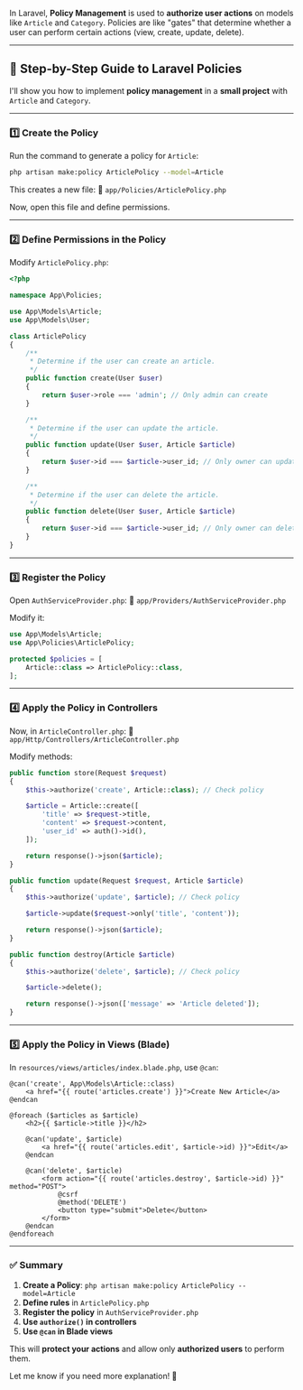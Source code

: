 In Laravel, **Policy Management** is used to **authorize user actions** on models like `Article` and `Category`. Policies are like "gates" that determine whether a user can perform certain actions (view, create, update, delete).

---

## 📌 **Step-by-Step Guide to Laravel Policies**
I'll show you how to implement **policy management** in a **small project** with `Article` and `Category`.

---

### **1️⃣ Create the Policy**
Run the command to generate a policy for `Article`:

```sh
php artisan make:policy ArticlePolicy --model=Article
```

This creates a new file:
📂 `app/Policies/ArticlePolicy.php`

Now, open this file and define permissions.

---

### **2️⃣ Define Permissions in the Policy**
Modify `ArticlePolicy.php`:

```php
<?php

namespace App\Policies;

use App\Models\Article;
use App\Models\User;

class ArticlePolicy
{
    /**
     * Determine if the user can create an article.
     */
    public function create(User $user)
    {
        return $user->role === 'admin'; // Only admin can create
    }

    /**
     * Determine if the user can update the article.
     */
    public function update(User $user, Article $article)
    {
        return $user->id === $article->user_id; // Only owner can update
    }

    /**
     * Determine if the user can delete the article.
     */
    public function delete(User $user, Article $article)
    {
        return $user->id === $article->user_id; // Only owner can delete
    }
}
```

---

### **3️⃣ Register the Policy**
Open `AuthServiceProvider.php`:
📂 `app/Providers/AuthServiceProvider.php`

Modify it:

```php
use App\Models\Article;
use App\Policies\ArticlePolicy;

protected $policies = [
    Article::class => ArticlePolicy::class,
];
```

---

### **4️⃣ Apply the Policy in Controllers**
Now, in `ArticleController.php`:
📂 `app/Http/Controllers/ArticleController.php`

Modify methods:

```php
public function store(Request $request)
{
    $this->authorize('create', Article::class); // Check policy

    $article = Article::create([
        'title' => $request->title,
        'content' => $request->content,
        'user_id' => auth()->id(),
    ]);

    return response()->json($article);
}

public function update(Request $request, Article $article)
{
    $this->authorize('update', $article); // Check policy

    $article->update($request->only('title', 'content'));

    return response()->json($article);
}

public function destroy(Article $article)
{
    $this->authorize('delete', $article); // Check policy

    $article->delete();

    return response()->json(['message' => 'Article deleted']);
}
```

---

### **5️⃣ Apply the Policy in Views (Blade)**
In `resources/views/articles/index.blade.php`, use `@can`:

```blade
@can('create', App\Models\Article::class)
    <a href="{{ route('articles.create') }}">Create New Article</a>
@endcan

@foreach ($articles as $article)
    <h2>{{ $article->title }}</h2>

    @can('update', $article)
        <a href="{{ route('articles.edit', $article->id) }}">Edit</a>
    @endcan

    @can('delete', $article)
        <form action="{{ route('articles.destroy', $article->id) }}" method="POST">
            @csrf
            @method('DELETE')
            <button type="submit">Delete</button>
        </form>
    @endcan
@endforeach
```

---

### ✅ **Summary**
1. **Create a Policy**: `php artisan make:policy ArticlePolicy --model=Article`
2. **Define rules** in `ArticlePolicy.php`
3. **Register the policy** in `AuthServiceProvider.php`
4. **Use `authorize()` in controllers**
5. **Use `@can` in Blade views**

This will **protect your actions** and allow only **authorized users** to perform them.

Let me know if you need more explanation! 🚀